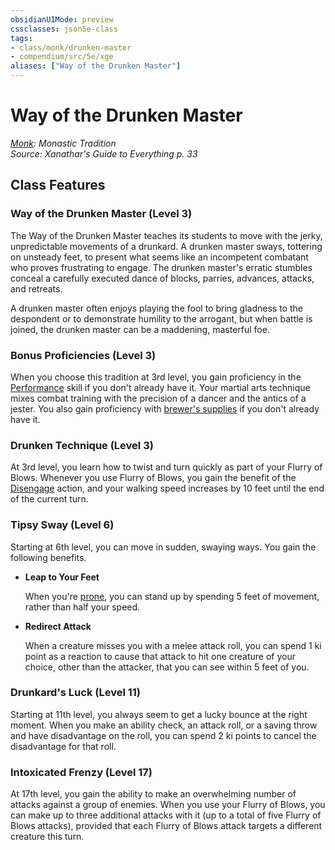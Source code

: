 ```yaml
---
obsidianUIMode: preview
cssclasses: json5e-class
tags:
- class/monk/drunken-master
- compendium/src/5e/xge
aliases: ["Way of the Drunken Master"]
---
```

# Way of the Drunken Master
*[Monk](monk.md): Monastic Tradition*  
*Source: Xanathar's Guide to Everything p. 33*  


## Class Features

### Way of the Drunken Master (Level 3)

The Way of the Drunken Master teaches its students to move with the jerky, unpredictable movements of a drunkard. A drunken master sways, tottering on unsteady feet, to present what seems like an incompetent combatant who proves frustrating to engage. The drunken master's erratic stumbles conceal a carefully executed dance of blocks, parries, advances, attacks, and retreats.

A drunken master often enjoys playing the fool to bring gladness to the despondent or to demonstrate humility to the arrogant, but when battle is joined, the drunken master can be a maddening, masterful foe.

### Bonus Proficiencies (Level 3)

When you choose this tradition at 3rd level, you gain proficiency in the [Performance](_skills.md#Performance) skill if you don't already have it. Your martial arts technique mixes combat training with the precision of a dancer and the antics of a jester. You also gain proficiency with [brewer's supplies](compendium/items/brewers-supplies.md) if you don't already have it.

### Drunken Technique (Level 3)

At 3rd level, you learn how to twist and turn quickly as part of your Flurry of Blows. Whenever you use Flurry of Blows, you gain the benefit of the [Disengage](_actions.md#Disengage) action, and your walking speed increases by 10 feet until the end of the current turn.

### Tipsy Sway (Level 6)

Starting at 6th level, you can move in sudden, swaying ways. You gain the following benefits.

- **Leap to Your Feet**  

    When you're [prone](_conditions.md#prone), you can stand up by spending 5 feet of movement, rather than half your speed.  

- **Redirect Attack**  

    When a creature misses you with a melee attack roll, you can spend 1 ki point as a reaction to cause that attack to hit one creature of your choice, other than the attacker, that you can see within 5 feet of you.  

### Drunkard's Luck (Level 11)

Starting at 11th level, you always seem to get a lucky bounce at the right moment. When you make an ability check, an attack roll, or a saving throw and have disadvantage on the roll, you can spend 2 ki points to cancel the disadvantage for that roll.

### Intoxicated Frenzy (Level 17)

At 17th level, you gain the ability to make an overwhelming number of attacks against a group of enemies. When you use your Flurry of Blows, you can make up to three additional attacks with it (up to a total of five Flurry of Blows attacks), provided that each Flurry of Blows attack targets a different creature this turn.
